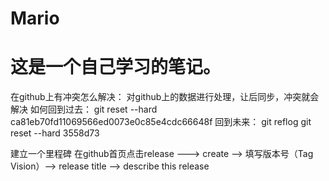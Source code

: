 ﻿# Mario
  # 这是一个自己学习的笔记。
  
在github上有冲突怎么解决：
	对github上的数据进行处理，让后同步，冲突就会解决
如何回到过去：
	git reset --hard ca81eb70fd11069566ed0073e0c85e4cdc66648f
回到未来：
	git reflog
	git reset --hard 3558d73

建立一个里程碑
	在github首页点击release ---> create --> 填写版本号（Tag Vision）--> release title --> describe this release

